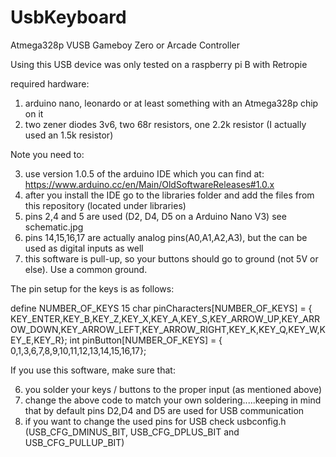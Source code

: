 # UsbKeyboard
Atmega328p VUSB Gameboy Zero or Arcade Controller

Using this USB device was only tested on a raspberry pi B with Retropie

required hardware:

1. arduino nano, leonardo or at least something with an Atmega328p chip on it
2. two zener diodes 3v6, two 68r resistors, one 2.2k resistor (I actually used an 1.5k resistor)

Note you need to:

3. use version 1.0.5 of the arduino IDE which you can find at: https://www.arduino.cc/en/Main/OldSoftwareReleases#1.0.x
4. after you install the IDE go to the libraries folder and add the files from this repository (located under libraries)
5. pins 2,4 and 5 are used (D2, D4, D5 on a Arduino Nano V3) see schematic.jpg
6. pins 14,15,16,17 are actually analog pins(A0,A1,A2,A3), but the can be used as digital inputs as well
7. this software is pull-up, so your buttons should go to ground (not 5V or else). Use a common ground.

The pin setup for the keys is as follows:

define NUMBER_OF_KEYS 15
char pinCharacters[NUMBER_OF_KEYS] = {
  KEY_ENTER,KEY_B,KEY_Z,KEY_X,KEY_A,KEY_S,KEY_ARROW_UP,KEY_ARROW_DOWN,KEY_ARROW_LEFT,KEY_ARROW_RIGHT,KEY_K,KEY_Q,KEY_W,KEY_E,KEY_R};
int pinButton[NUMBER_OF_KEYS] = {
  0,1,3,6,7,8,9,10,11,12,13,14,15,16,17};
  
If you use this software, make sure that:

6. you solder your keys / buttons to the proper input (as mentioned above)
7. change the above code to match your own soldering.....keeping in mind that by default pins D2,D4 and D5 are used for USB communication
8. if you want to change the used pins for USB check usbconfig.h (USB_CFG_DMINUS_BIT, USB_CFG_DPLUS_BIT and USB_CFG_PULLUP_BIT)

